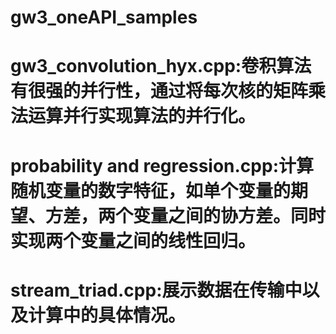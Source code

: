 # gw3_oneAPI_samples
# gw3_convolution_hyx.cpp:卷积算法有很强的并行性，通过将每次核的矩阵乘法运算并行实现算法的并行化。
# probability and regression.cpp:计算随机变量的数字特征，如单个变量的期望、方差，两个变量之间的协方差。同时实现两个变量之间的线性回归。
# stream_triad.cpp:展示数据在传输中以及计算中的具体情况。
